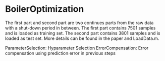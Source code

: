 # BoilerOptimization

The first part and second part are two continues parts from the raw data with a shut-down period in between.
The first part contains 7501 samples and is loaded as training set.
The second part contains 3801 samples and is loaded as test set.
More details can be found in the paper and LoadData.m.

ParameterSelection: Hyparameter Selection
ErrorCompensation: Error compensation using prediction error in previous steps
